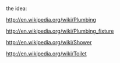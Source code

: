 the idea:

http://en.wikipedia.org/wiki/Plumbing

http://en.wikipedia.org/wiki/Plumbing_fixture

http://en.wikipedia.org/wiki/Shower

http://en.wikipedia.org/wiki/Toilet
